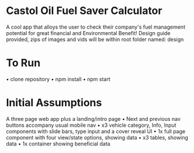 # Castol Oil Fuel Saver Calculator

A cool app that alloys the user to check their company's fuel management potential for great financial and Environmental Benefit!
Design guide provided, zips of images and vids will be within root folder named: design

# To Run
• clone repository
• npm install
• npm start

# Initial Assumptions

A three page web app plus a landing/intro page
• Next and previous nav buttons accompany usual mobile nav
• x3 vehicle category, Info, Input components with slide bars, type input and a cover reveal UI
• 1x full page component with four view/state options, showing data
• x3 tables, showing data
• 1x container showing beneficial data